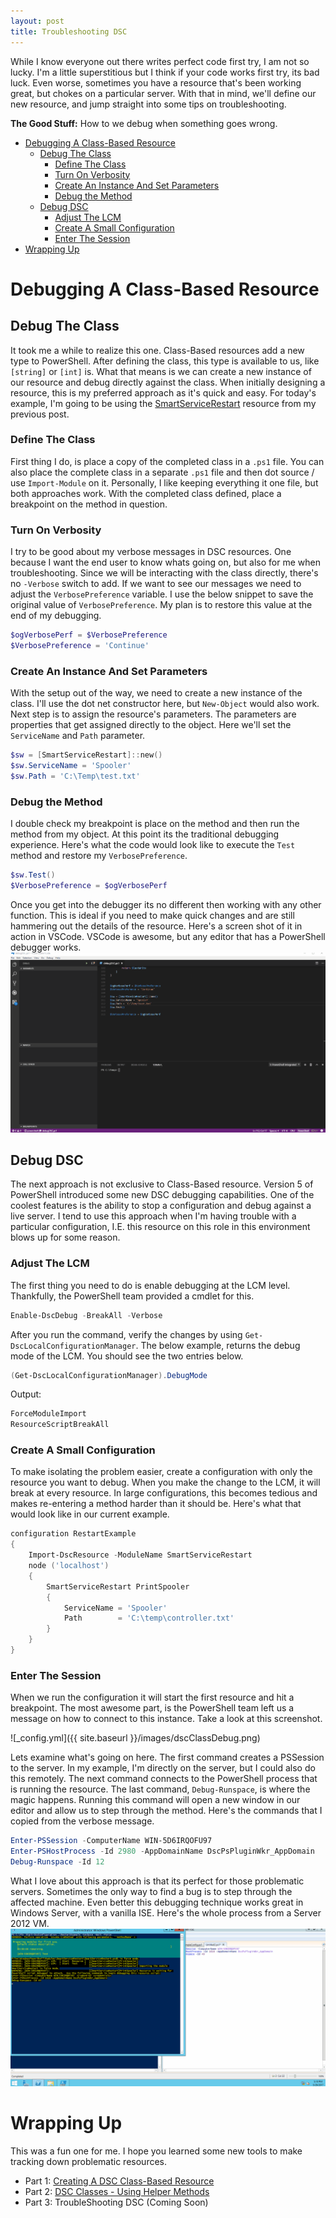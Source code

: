 ```yaml
---
layout: post
title: Troubleshooting DSC
---
```


While I know everyone out there writes perfect code first try, I am not so lucky.
I'm a little superstitious but I think if your code works first try, its bad luck.
Even worse, sometimes you have a resource that's been working great, but chokes on a particular server.
With that in mind, we'll define our new resource, and jump straight into some tips on troubleshooting.

**The Good Stuff:**
How to we debug when something goes wrong.
<!-- more -->

<!-- TOC -->

- [Debugging A Class-Based Resource](#debugging-a-class-based-resource)
    - [Debug The Class](#debug-the-class)
        - [Define The Class](#define-the-class)
        - [Turn On Verbosity](#turn-on-verbosity)
        - [Create An Instance And Set Parameters](#create-an-instance-and-set-parameters)
        - [Debug the Method](#debug-the-method)
    - [Debug DSC](#debug-dsc)
        - [Adjust The LCM](#adjust-the-lcm)
        - [Create A Small Configuration](#create-a-small-configuration)
        - [Enter The Session](#enter-the-session)
- [Wrapping Up](#wrapping-up)

<!-- /TOC -->

# Debugging A Class-Based Resource

## Debug The Class

It took me a while to realize this one.
Class-Based resources add a new type to PowerShell.
After defining the class, this type is available to us, like ```[string]``` or ```[int]``` is.
What that means is we can create a new instance of our resource and debug directly against the class.
When initially designing a resource, this is my preferred approach as it's quick and easy.
For today's example, I'm going to be using the [SmartServiceRestart](https://github.com/dchristian3188/Main/tree/master/DSC/SmartServiceRestart) resource from my previous post.

### Define The Class

First thing I do, is place a copy of the completed class in a ```.ps1``` file.
You can also place the complete class in a separate ```.ps1``` file and then dot source / use ```Import-Module``` on it.
Personally, I like keeping everything it one file, but both approaches work.
With the completed class defined, place a breakpoint on the method in question.

### Turn On Verbosity

I try to be good about my verbose messages in DSC resources.
One because I want the end user to know whats going on, but also for me when troubleshooting.
Since we will be interacting with the class directly, there's no ```-Verbose``` switch to add.
If we want to see our messages we need to adjust the ```VerbosePreference``` variable.
I use the below snippet to save the original value of ```VerbosePreference```.
My plan is to restore this value at the end of my debugging.

```powershell
$ogVerbosePerf = $VerbosePreference
$VerbosePreference = 'Continue'
```

### Create An Instance And Set Parameters

With the setup out of the way, we need to create a new instance of the class.
I'll use the dot net constructor here, but ```New-Object``` would also work.
Next step is to assign the resource's parameters.
The parameters are properties that get assigned directly to the object.
Here we'll set the ```ServiceName``` and ```Path``` parameter.

```powershell
$sw = [SmartServiceRestart]::new()
$sw.ServiceName = 'Spooler'
$sw.Path = 'C:\Temp\test.txt'
```

### Debug the Method

I double check my breakpoint is place on the method and then run the method from my object.
At this point its the traditional debugging experience.
Here's what the code would look like to execute the ```Test``` method and restore my ```VerbosePreference```.


```powershell
$sw.Test()
$VerbosePreference = $ogVerbosePerf
```

Once you get into the debugger its no different then working with any other function.
This is ideal if you need to make quick changes and are still hammering out the details of the resource.
Here's a screen shot of it in action in VSCode.
VSCode is awesome, but any editor that has a PowerShell debugger works.
![debug](https://github.com/dchristian3188/dchristian3188.github.io/blob/master/images/classDebugGif.gif)

## Debug DSC

The next approach is not exclusive to Class-Based resource.
Version 5 of PowerShell introduced some new DSC debugging capabilities.
One of the coolest features is the ability to stop a configuration and debug against a live server.
I tend to use this approach when I'm having trouble with a particular configuration, I.E. this resource on this role in this environment blows up for some reason.

### Adjust The LCM

The first thing you need to do is enable debugging at the LCM level.
Thankfully, the PowerShell team provided a cmdlet for this.

```powershell
Enable-DscDebug -BreakAll -Verbose
```

After you run the command, verify the changes by using ```Get-DscLocalConfigurationManager```.
The below example, returns the debug mode of the LCM.
You should see the two entries below.

```powershell
(Get-DscLocalConfigurationManager).DebugMode
```

Output:

```powershell
ForceModuleImport
ResourceScriptBreakAll
```

### Create A Small Configuration

To make isolating the problem easier, create a configuration with only the resource you want to debug.
When you make the change to the LCM, it will break at every resource.
In large configurations, this becomes tedious and makes re-entering a method harder than it should be.
Here's what that would look like in our current example.

```powershell
configuration RestartExample
{
    Import-DscResource -ModuleName SmartServiceRestart
    node ('localhost')
    {
        SmartServiceRestart PrintSpooler
        {
            ServiceName = 'Spooler'
            Path        = 'C:\temp\controller.txt'
        }
    }
}
```

### Enter The Session

When we run the configuration it will start the first resource and hit a breakpoint.
The most awesome part, is the PowerShell team left us a message on how to connect to this instance.
Take a look at this screenshot.

![_config.yml]({{ site.baseurl }}/images/dscClassDebug.png)

Lets examine what's going on here.
The first command creates a PSSession to the server.
In my example, I'm directly on the server, but I could also do this remotely.
The next command connects to the PowerShell process that is running the resource.
The last command, ```Debug-Runspace```, is where the magic happens.
Running this command will open a new window in our editor and allow us to step through the method.
Here's the commands that I copied from the verbose message.

```powershell
Enter-PSSession -ComputerName WIN-5D6IRQOFU97
Enter-PSHostProcess -Id 2980 -AppDomainName DscPsPluginWkr_AppDomain
Debug-Runspace -Id 12
```

What I love about this approach is that its perfect for those problematic servers.
Sometimes the only way to find a bug is to step through the affected machine.
Even better this debugging technique works great in Windows Server, with a vanilla ISE.
Here's the whole process from a Server 2012 VM.
![debug](https://github.com/dchristian3188/dchristian3188.github.io/blob/master/images/classDebugDSCGif.gif)

# Wrapping Up

This was a fun one for me.
I hope you learned some new tools to make tracking down problematic resources.

* Part 1: [Creating A DSC Class-Based Resource](http://overpoweredshell.com/Creating-A-DSC-Class-Based-Resource/)
* Part 2: [DSC Classes - Using Helper Methods](http://overpoweredshell.com/DSC-Classes-Using-Helper-Methods/)
* Part 3: TroubleShooting DSC (Coming Soon)